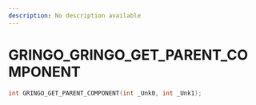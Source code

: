 ```yaml
---
description: No description available 
---
```


# GRINGO\_GRINGO_GET_PARENT_COMPONENT

```cpp
int GRINGO_GET_PARENT_COMPONENT(int _Unk0, int _Unk1);
```